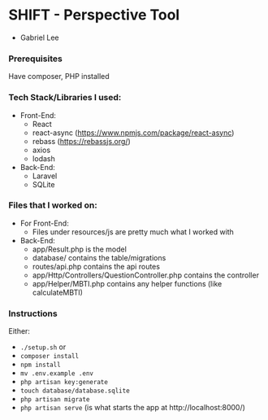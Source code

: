 # SHIFT - Perspective Tool
- Gabriel Lee

### Prerequisites
Have composer, PHP installed

### Tech Stack/Libraries I used:
* Front-End:
    * React
    * react-async (https://www.npmjs.com/package/react-async)
    * rebass (https://rebassjs.org/)
    * axios
    * lodash
* Back-End:
    * Laravel
    * SQLite

### Files that I worked on:
* For Front-End:
    * Files under resources/js are pretty much what I worked with
* Back-End:
    * app/Result.php is the model
    * database/ contains the table/migrations
    * routes/api.php contains the api routes
    * app/Http/Controllers/QuestionController.php contains the controller
    * app/Helper/MBTI.php contains any helper functions (like calculateMBTI)
### Instructions
Either: 
- `./setup.sh` 
or
- `composer install`
- `npm install`
- `mv .env.example .env`
- `php artisan key:generate`
- `touch database/database.sqlite`
- `php artisan migrate`
- `php artisan serve` (is what starts the app at http://localhost:8000/)
